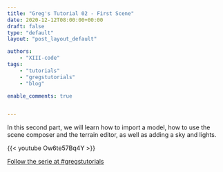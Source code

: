 ```yaml
---
title: "Greg's Tutorial 02 - First Scene"
date: 2020-12-12T08:00:00+00:00
draft: false
type: "default"
layout: "post_layout_default"

authors:
    - "XIII-code"
tags:
    - "tutorials"
    - "gregstutorials"
    - "blog"

enable_comments: true


---
```


In this second part, we will learn how to import a model, how to use the scene composer and the terrain editor, as well as adding a sky and lights.

{{< youtube Ow6te57Bq4Y >}}

[Follow the serie at #gregstutorials](/tags/gregstutorials)

   